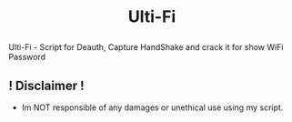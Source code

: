 # <p align="center"><b>Ulti-Fi</b></p>


Ulti-Fi - Script for Deauth, Capture HandShake and crack it for show WiFi Password

## ! Disclaimer !
- Im NOT responsible of any damages or unethical use using my script.
